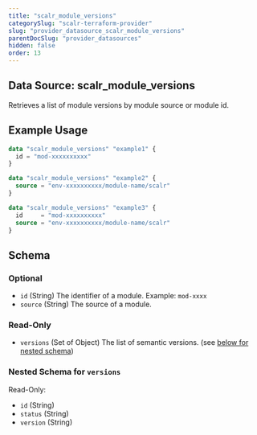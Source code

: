 ```yaml
---
title: "scalr_module_versions"
categorySlug: "scalr-terraform-provider"
slug: "provider_datasource_scalr_module_versions"
parentDocSlug: "provider_datasources"
hidden: false
order: 13
---
```

## Data Source: scalr_module_versions

Retrieves a list of module versions by module source or module id.

## Example Usage

```terraform
data "scalr_module_versions" "example1" {
  id = "mod-xxxxxxxxxx"
}

data "scalr_module_versions" "example2" {
  source = "env-xxxxxxxxxx/module-name/scalr"
}

data "scalr_module_versions" "example3" {
  id     = "mod-xxxxxxxxxx"
  source = "env-xxxxxxxxxx/module-name/scalr"
}
```

<!-- schema generated by tfplugindocs -->
## Schema

### Optional

- `id` (String) The identifier of а module. Example: `mod-xxxx`
- `source` (String) The source of a module.

### Read-Only

- `versions` (Set of Object) The list of semantic versions. (see [below for nested schema](#nestedatt--versions))

<a id="nestedatt--versions"></a>
### Nested Schema for `versions`

Read-Only:

- `id` (String)
- `status` (String)
- `version` (String)
